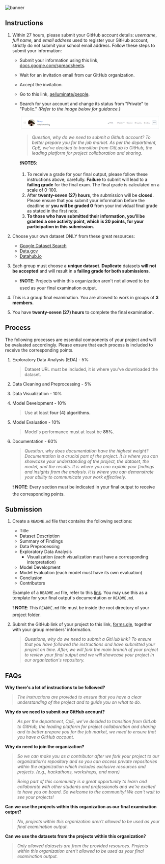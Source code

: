 ![banner](https://i.imgur.com/1ce57R2.png)

## Instructions

1. Within 27 hours, please submit your GitHub account details: *username*, *full name*, and *email address* used to register your GitHub account, strictly do not submit your school email address. Follow these steps to submit your information:
   - Submit your information using this link, [docs.google.com/spreadsheets](https://docs.google.com/spreadsheets/d/1dz6iuMi14qbDtUvI7mKz9jQ5wk5xPadPB3wXdwchesU/edit?usp=sharing).
   - Wait for an invitation email from our GitHub organization.
   - Accept the invitation.
   - Go to this link, [aelluminate/people](https://github.com/orgs/aelluminate/people).
   - Search for your account and change its status from "Private" to "Public." *(Refer to the image below for guidance.)*
  
      ![alt text](/assets//image.png)

      > *Question, why do we need to submit a Github account? To better prepare you for the job market. As per the department, CpE, we've decided to transition from GitLab to GitHub, the leading platform for project collaboration and sharing.*

      ❗**NOTES**: 
      1. To receive a grade for your final output, please follow these instructions above, carefully. **Failure** to submit will lead to a **failing grade** for the final exam. The final grade is calculated on a scale of 0-100.
      2. After **twenty-seven (27) hours**, the submission will be **closed**. Please ensure that you submit your information before the deadline or **you will be graded 0** from your individual final grade as stated in the first note.
      3. **To those who have submitted their information, you'll be granted a one activity point, which is 20 points, for your participation in this submission.**

2. Choose your own dataset ONLY from these great resources:

   - [Google Dataset Search](https://datasetsearch.research.google.com/)
   - [Data.gov](https://www.data.gov/)
   - [Datahub.io](https://datahub.io/)

3. Each group must choose a **unique dataset**. **Duplicate** datasets **will not be accepted** and will result in a **failing grade for both submissions**.
   - ❗**NOTE**: Projects within this organization aren't not allowed to be used as your final examination output. 
4. This is a group final examination. You are allowed to work in groups of **3 members**.
5. You have **twenty-seven (27) hours** to complete the final examination.

## Process
The following processes are essential components of your project and will be evaluated accordingly. Please ensure that each process is included to receive the corresponding points.

1. Exploratory Data Analysis (EDA) - 5%
   > Dataset URL must be included, it is where you've downloaded the dataset.
2. Data Cleaning and Preprocessing - 5%
3. Data Visualization - 10%
4. Model Development - 10%
   > Use at least **four (4) algorithms**.
5. Model Evaluation - 10%
   > Model's performance must at least be **85%**.
6. Documentation - 60%

   > *Question, why does documentation have the highest weight? Documentation is a crucial part of the project. It is where you can showcase your understanding of the project, the dataset, the model, and the results. It is where you can explain your findings and insights from the analysis. It is where you can demonstrate your ability to communicate your work effectively.*

   ❗ **NOTE**: Every section must be indicated in your final output to receive the corresponding points.

## Submission

1. Create a `README.md` file that contains the following sections:
   - Title
   - Dataset Description
   - Summary of Findings
   - Data Preprocessing
   - Exploratory Data Analysis
     - Visualization (each visualization must have a corresponding interpretation)
   - Model Development
   - Model Evaluation (each model must have its own evaluation)
   - Conclusion
   - Contributors
  
   Example of a `README.md` file, refer to this [link](/examples/README.md). You may use this as a template for your final output's documentation or `README.md`.

   ❗ **NOTE**: This `README.md` file must be inside the root directory of your project folder.

2. Submit the GitHub link of your project to this link, [forms.gle](https://forms.gle/hdQpw3TmXUHQFyBu7), together with your group members' information.

   > *Questions, why do we need to submit a GitHub link? To ensure that you have followed the instructions and have submitted your project on time. After, we will fork the main branch of your project to review your final output and we will showcase your project in our organization's repository.*

## FAQs

**Why there's a lot of instructions to be followed?**  
> *The instructions are provided to ensure that you have a clear understanding of the project and to guide you on what to do.*

**Why do we need to submit our GitHub account?**
> *As per the department, CpE, we've decided to transition from GitLab to GitHub, the leading platform for project collaboration and sharing and to better prepare you for the job market, we need to ensure that you have a GitHub account.*

**Why do need to join the organization?**
> *So we can make you as a contributor after we fork your project to our organization's repository and so you can access private repositories within the organization which includes exclusive resources and projects. (e.g., hackathons, workshops, and more)*
>
> *Being part of this community is a great opportunity to learn and collaborate with other students and professionals and we're excited to have you on board. So welcome to the community! We can't wait to see your projects!*

**Can we use the projects within this organization as our final examination output?**  
> *No, projects within this organization aren't allowed to be used as your final examination output.*

**Can we use the datasets from the projects within this organization?**
> *Only allowed datasets are from the provided resources. Projects within this organization aren't allowed to be used as your final examination output.*

